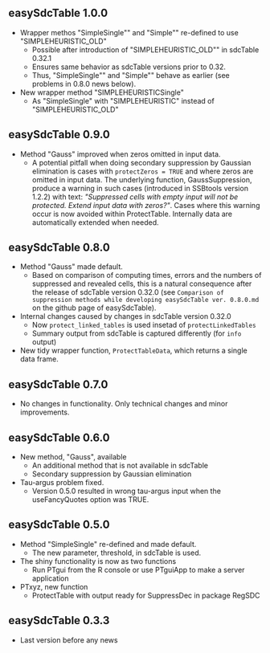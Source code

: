 ## easySdcTable	1.0.0

* Wrapper methos "SimpleSingle"" and "Simple"" re-defined to use "SIMPLEHEURISTIC_OLD"
  - Possible after introduction of "SIMPLEHEURISTIC_OLD"" in sdcTable 0.32.1
  - Ensures same behavior as sdcTable versions prior to 0.32. 
  - Thus, "SimpleSingle"" and "Simple"" behave as earlier (see problems in 0.8.0 news below).  
* New wrapper method "SIMPLEHEURISTICSingle"
  - As "SimpleSingle" with "SIMPLEHEURISTIC" instead of "SIMPLEHEURISTIC_OLD"


## easySdcTable	0.9.0

* Method "Gauss" improved when zeros omitted in input data.
  - A potential pitfall when doing secondary suppression by Gaussian elimination is cases with `protectZeros = TRUE` and where zeros are omitted in input data. The underlying function, GaussSuppression, produce a warning in such cases (introduced in  SSBtools version 1.2.2) with text: *"Suppressed cells with empty input will not be protected. Extend input data with zeros?"*.  Cases where this warning occur is now avoided within ProtectTable. Internally data are automatically extended when needed.  


## easySdcTable	0.8.0

* Method "Gauss" made default. 
  - Based on comparison of computing times, errors and the numbers of suppressed and revealed cells,
this is a natural consequence after the release of sdcTable version 0.32.0 
(see `Comparison of suppression methods while developing easySdcTable ver. 0.8.0.md` on the github page of easySdcTable). 
* Internal changes caused by changes in sdcTable version 0.32.0
  - Now `protect_linked_tables` is used insetad of `protectLinkedTables`
  - Summary output from sdcTable is captured differently (for `info` output)
* New tidy wrapper function, `ProtectTableData`,  which returns a single data frame. 


## easySdcTable	0.7.0

* No changes in functionality. Only technical changes and minor improvements. 


## easySdcTable	0.6.0

* New method, "Gauss", available 
  - An additional method that is not available in sdcTable
  - Secondary suppression by Gaussian elimination
* Tau-argus problem fixed. 
  - Version 0.5.0 resulted in wrong tau-argus input when the useFancyQuotes option was TRUE.  

## easySdcTable	0.5.0

* Method "SimpleSingle" re-defined and made default. 
  - The new parameter, threshold, in sdcTable is used. 
* The shiny functionality is now as two functions  
  - Run PTgui from the R console or use PTguiApp to make a server application
* PTxyz, new function
  - ProtectTable with output ready for SuppressDec in package RegSDC
  
## easySdcTable	0.3.3

* Last version before any news
